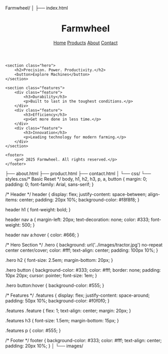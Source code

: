 Farmwheel/
│
├── index.html <!DOCTYPE html>
<html lang="en">
<head>
    <meta charset="UTF-8">
    <meta name="viewport" content="width=device-width, initial-scale=1.0">
    <title>Farmwheel - Precision. Power. Productivity.</title>
    <link rel="stylesheet" href="css/styles.css">
</head>
<body>
    <header>
        <h1>Farmwheel</h1>
        <nav>
            <a href="index.html">Home</a>
            <a href="product.html">Products</a>
            <a href="about.html">About</a>
            <a href="contact.html">Contact</a>
        </nav>
    </header>

    <section class="hero">
        <h2>Precision. Power. Productivity.</h2>
        <button>Explore Machines</button>
    </section>

    <section class="features">
        <div class="feature">
            <h3>Durability</h3>
            <p>Built to last in the toughest conditions.</p>
        </div>
        <div class="feature">
            <h3>Efficiency</h3>
            <p>Get more done in less time.</p>
        </div>
        <div class="feature">
            <h3>Innovation</h3>
            <p>Leading technology for modern farming.</p>
        </div>
    </section>

    <footer>
        <p>© 2025 Farmwheel. All rights reserved.</p>
    </footer>
</body>
</html>

├── about.html
├── product.html
├── contact.html
│
└── css/
    └── styles.css/* Basic Reset */
body, h1, h2, h3, p, a, button {
    margin: 0;
    padding: 0;
    font-family: Arial, sans-serif;
}

/* Header */
header {
    display: flex;
    justify-content: space-between;
    align-items: center;
    padding: 20px 10%;
    background-color: #f8f8f8;
}

header h1 {
    font-weight: bold;
}

header nav a {
    margin-left: 20px;
    text-decoration: none;
    color: #333;
    font-weight: 500;
}

header nav a:hover {
    color: #666;
}

/* Hero Section */
.hero {
    background: url('../images/tractor.jpg') no-repeat center center/cover;
    color: #fff;
    text-align: center;
    padding: 100px 10%;
}

.hero h2 {
    font-size: 2.5em;
    margin-bottom: 20px;
}

.hero button {
    background-color: #333;
    color: #fff;
    border: none;
    padding: 10px 20px;
    cursor: pointer;
    font-size: 1em;
}

.hero button:hover {
    background-color: #555;
}

/* Features */
.features {
    display: flex;
    justify-content: space-around;
    padding: 50px 10%;
    background-color: #f0f0f0;
}

.features .feature {
    flex: 1;
    text-align: center;
    margin: 20px;
}

.features h3 {
    font-size: 1.5em;
    margin-bottom: 15px;
}

.features p {
    color: #555;
}

/* Footer */
footer {
    background-color: #333;
    color: #fff;
    text-align: center;
    padding: 20px 10%;
}
│
└── images/
